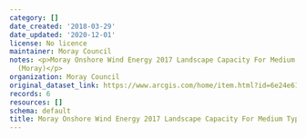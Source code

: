 ```yaml
---
category: []
date_created: '2018-03-29'
date_updated: '2020-12-01'
license: No licence
maintainer: Moray Council
notes: <p>Moray Onshore Wind Energy 2017 Landscape Capacity For Medium Typologies
  (Moray)</p>
organization: Moray Council
original_dataset_link: https://www.arcgis.com/home/item.html?id=6e24e61c098a4cc4a9ec72bf3b524a98
records: 6
resources: []
schema: default
title: Moray Onshore Wind Energy 2017 Landscape Capacity For Medium Typologies (Moray)
---
```

